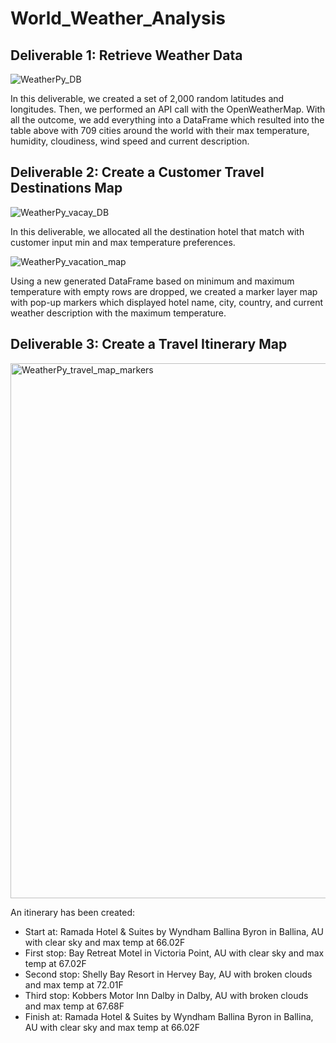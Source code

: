 # World_Weather_Analysis

## Deliverable 1: Retrieve Weather Data

![WeatherPy_DB](https://user-images.githubusercontent.com/107448172/183552229-adb3acb4-8e48-4d54-a6d7-698b486f8ec7.png)

In this deliverable, we created a set of 2,000 random latitudes and longitudes. Then, we performed an API call with the OpenWeatherMap. With all the outcome, we add everything into a DataFrame which resulted into the table above with 709 cities around the world with their max temperature, humidity, cloudiness, wind speed and current description. 


## Deliverable 2: Create a Customer Travel Destinations Map 

![WeatherPy_vacay_DB](https://user-images.githubusercontent.com/107448172/183553174-ff3b3543-e080-44f5-90b6-0e8738270af5.png)

In this deliverable, we allocated all the destination hotel that match with customer input min and max temperature preferences.

![WeatherPy_vacation_map](https://user-images.githubusercontent.com/107448172/183554741-53d6ef57-e649-4fcc-981c-fac3861c2954.png)

Using a new generated DataFrame based on minimum and maximum temperature with empty rows are dropped, we created a marker layer map with pop-up markers which displayed hotel name, city, country, and current weather description with the maximum temperature.


## Deliverable 3: Create a Travel Itinerary Map 

<img width="856" alt="WeatherPy_travel_map_markers" src="https://user-images.githubusercontent.com/107448172/183553806-d0befd72-2c3d-452a-9399-26714f7279be.png">

An itinerary has been created: 
- Start at: Ramada Hotel & Suites by Wyndham Ballina Byron in Ballina, AU with clear sky and max temp at 66.02F
- First stop: Bay Retreat Motel in Victoria Point, AU with clear sky and max temp at 67.02F
- Second stop: Shelly Bay Resort in Hervey Bay, AU with broken clouds and max temp at 72.01F
- Third stop: Kobbers Motor Inn Dalby in Dalby, AU with broken clouds and max temp at 67.68F
- Finish at: Ramada Hotel & Suites by Wyndham Ballina Byron in Ballina, AU with clear sky and max temp at 66.02F
